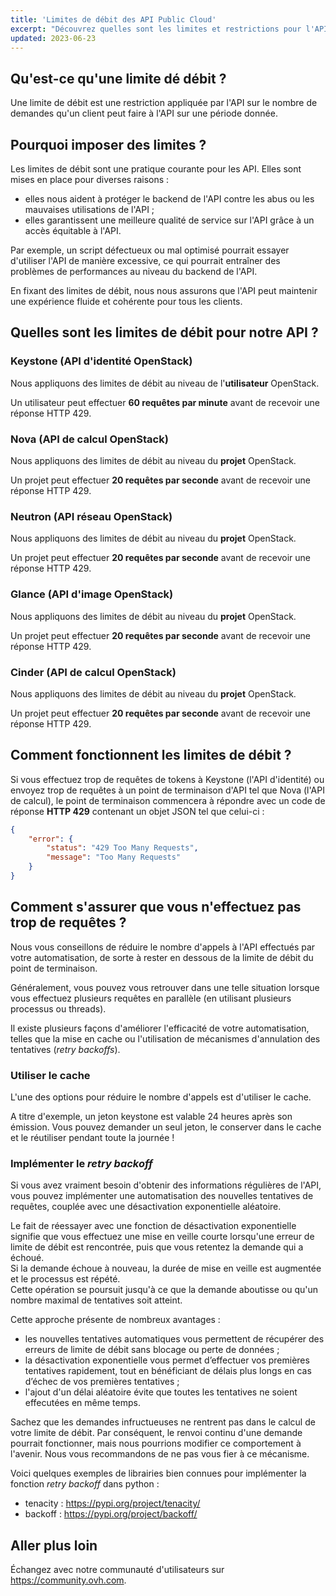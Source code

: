 ```yaml
---
title: 'Limites de débit des API Public Cloud'
excerpt: "Découvrez quelles sont les limites et restrictions pour l'API Public Cloud"
updated: 2023-06-23
---
```


## Qu'est-ce qu'une limite dé débit ?

Une limite de débit est une restriction appliquée par l'API sur le nombre de demandes qu'un client peut faire à l'API sur une période donnée.

## Pourquoi imposer des limites ?

Les limites de débit sont une pratique courante pour les API. Elles sont mises en place pour diverses raisons :

- elles nous aident à protéger le backend de l'API contre les abus ou les mauvaises utilisations de l'API ;
- elles garantissent une meilleure qualité de service sur l'API grâce à un accès équitable à l'API.

Par exemple, un script défectueux ou mal optimisé pourrait essayer d'utiliser l'API de manière excessive, ce qui pourrait entraîner des problèmes de performances au niveau du backend de l'API. 

En fixant des limites de débit, nous nous assurons que l'API peut maintenir une expérience fluide et cohérente pour tous les clients.

## Quelles sont les limites de débit pour notre API ?

### Keystone (API d'identité OpenStack)

Nous appliquons des limites de débit au niveau de l'**utilisateur** OpenStack.

Un utilisateur peut effectuer **60 requêtes par minute** avant de recevoir une réponse HTTP 429.

### Nova (API de calcul OpenStack)

Nous appliquons des limites de débit au niveau du **projet** OpenStack.

Un projet peut effectuer **20 requêtes par seconde** avant de recevoir une réponse HTTP 429.

### Neutron (API réseau OpenStack)

Nous appliquons des limites de débit au niveau du **projet** OpenStack.

Un projet peut effectuer **20 requêtes par seconde** avant de recevoir une réponse HTTP 429.

### Glance (API d'image OpenStack)

Nous appliquons des limites de débit au niveau du **projet** OpenStack.

Un projet peut effectuer **20 requêtes par seconde** avant de recevoir une réponse HTTP 429.

### Cinder (API de calcul OpenStack)

Nous appliquons des limites de débit au niveau du **projet** OpenStack.

Un projet peut effectuer **20 requêtes par seconde** avant de recevoir une réponse HTTP 429.

## Comment fonctionnent les limites de débit ?

Si vous effectuez trop de requêtes de tokens à Keystone (l'API d'identité) ou envoyez trop de requêtes à un point de terminaison d'API tel que Nova (l'API de calcul), le point de terminaison commencera à répondre avec un code de réponse **HTTP 429** contenant un objet JSON tel que celui-ci :

```json
{
    "error": {
        "status": "429 Too Many Requests",
        "message": "Too Many Requests"
    }
}
```

## Comment s'assurer que vous n'effectuez pas trop de requêtes ?

Nous vous conseillons de réduire le nombre d'appels à l'API effectués par votre automatisation, de sorte à rester en dessous de la limite de débit du point de terminaison.

Généralement, vous pouvez vous retrouver dans une telle situation lorsque vous effectuez plusieurs requêtes en parallèle (en utilisant plusieurs processus ou threads).

Il existe plusieurs façons d'améliorer l'efficacité de votre automatisation, telles que la mise en cache ou l'utilisation de mécanismes d'annulation des tentatives (*retry backoffs*).

### Utiliser le cache

L'une des options pour réduire le nombre d'appels est d'utiliser le cache.

A titre d'exemple, un jeton keystone est valable 24 heures après son émission. Vous pouvez demander un seul jeton, le conserver dans le cache et le réutiliser pendant toute la journée !

### Implémenter le *retry backoff*

Si vous avez vraiment besoin d'obtenir des informations régulières de l'API, vous pouvez implémenter une automatisation des nouvelles tentatives de requêtes, couplée avec une désactivation exponentielle aléatoire.

Le fait de réessayer avec une fonction de désactivation exponentielle signifie que vous effectuez une mise en veille courte lorsqu'une erreur de limite de débit est rencontrée, puis que vous retentez la demande qui a échoué.<br>
Si la demande échoue à nouveau, la durée de mise en veille est augmentée et le processus est répété.<br>
Cette opération se poursuit jusqu'à ce que la demande aboutisse ou qu'un nombre maximal de tentatives soit atteint.

Cette approche présente de nombreux avantages :

- les nouvelles tentatives automatiques vous permettent de récupérer des erreurs de limite de débit sans blocage ou perte de données ;
- la désactivation exponentielle vous permet d’effectuer vos premières tentatives rapidement, tout en bénéficiant de délais plus longs en cas d’échec de vos premières tentatives ;
- l'ajout d'un délai aléatoire évite que toutes les tentatives ne soient effecutées en même temps.

Sachez que les demandes infructueuses ne rentrent pas dans le calcul de votre limite de débit. Par conséquent, le renvoi continu d'une demande pourrait fonctionner, mais nous pourrions modifier ce comportement à l'avenir. Nous vous recommandons de ne pas vous fier à ce mécanisme.

Voici quelques exemples de librairies bien connues pour implémenter la fonction *retry backoff* dans python :

- tenacity : <https://pypi.org/project/tenacity/>
- backoff : <https://pypi.org/project/backoff/>

## Aller plus loin

Échangez avec notre communauté d'utilisateurs sur <https://community.ovh.com>.
